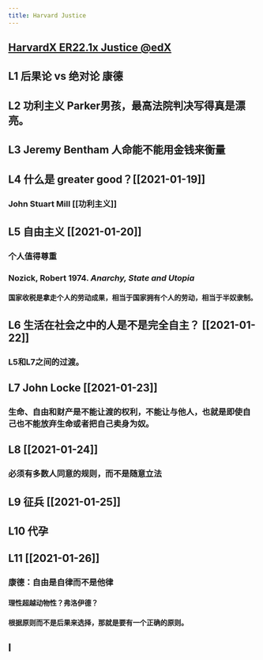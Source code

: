```yaml
---
title: Harvard Justice
---
```


## [HarvardX ER22.1x Justice @edX](https://courses.edx.org/courses/course-v1:HarvardX+ER22.1x+3T2020/course/)
## L1 后果论 vs 绝对论 康德
## L2 功利主义 Parker男孩，最高法院判决写得真是漂亮。
## L3 Jeremy Bentham 人命能不能用金钱来衡量
## L4 什么是 greater good？[[2021-01-19]]
### John Stuart Mill [[功利主义]]
## L5 自由主义 [[2021-01-20]]
### 个人值得尊重
### Nozick, Robert 1974. _Anarchy, State and Utopia_
#### 国家收税是拿走个人的劳动成果，相当于国家拥有个人的劳动，相当于半奴隶制。
## L6 生活在社会之中的人是不是完全自主？ [[2021-01-22]]
### L5和L7之间的过渡。
## L7 John Locke [[2021-01-23]]
### 生命、自由和财产是不能让渡的权利，不能让与他人，也就是即使自己也不能放弃生命或者把自己卖身为奴。
## L8 [[2021-01-24]]
### 必须有多数人同意的规则，而不是随意立法
## L9 征兵 [[2021-01-25]]
## L10 代孕
## L11 [[2021-01-26]]
### 康德：自由是自律而不是他律
#### 理性超越动物性？弗洛伊德？
#### 根据原则而不是后果来选择，那就是要有一个正确的原则。
## l
